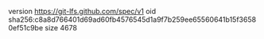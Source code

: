 version https://git-lfs.github.com/spec/v1
oid sha256:c8a8d766401d69ad60fb4576545d1a9f7b259ee65560641b15f36580ef51c9be
size 4678
